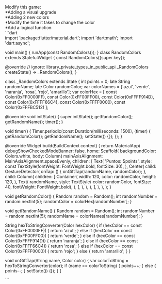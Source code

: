 Modify this game:<br>
*Adding a visual upgrade<br>
*Adding 2 new colors<br>
*Modify the time it takes to change the color<br>
*Add a logical function<br>
´´´dart<br>
import 'package:flutter/material.dart';
import 'dart:math';
import 'dart:async';
 
void main() {
  runApp(const RandomColors());
}
class RandomColors extends StatefulWidget {
  const RandomColors({super.key});
 
  @override
  // ignore: library_private_types_in_public_api
  _RandomColors createState() => _RandomColors();
}
 
class _RandomColors extends State<RandomColors> {
  int points = 0;
  late String randomName;
  late Color randomColor;
  var colorNames = ['azul', 'verde', 'naranja', 'rosa', 'rojo', 'amarillo'];
  var colorHex = [
    const Color(0xFF0000FF),
    const Color(0xFF00FF00),
    const Color(0xFFFF914D),
    const Color(0xFFFF66C4),
    const Color(0xFFFF0000),
    const Color(0xFFFBC512)
  ];
 
  @override
  void initState() {
    super.initState();
    getRandomColor();
    getRandomName();
    timer();
  }
 
  void timer() {
    Timer.periodic(const Duration(milliseconds: 1500), (timer) {
      getRandomColor();
      getRandomName();
      setState(() {});
    });
  }
 
  @override
  Widget build(BuildContext context) {
    return MaterialApp(
      debugShowCheckedModeBanner: false,
      home: Scaffold(
        backgroundColor: Colors.white,
        body: Column(
          mainAxisAlignment: MainAxisAlignment.spaceEvenly,
          children: [
            Text(
              'Puntos: $points',
              style: const TextStyle(fontWeight: FontWeight.bold, fontSize: 30),
            ),
            Center(
              child: GestureDetector(
                onTap: () {
                  onGiftTap(randomName, randomColor);
                },
                child: Column(
                  children: [
                    Container(
                      width: 120,
                      color: randomColor,
                      height: 120,
                    ),
                    Text(
                      randomName,
                      style: TextStyle(
                          color: randomColor,
                          fontSize: 40,
                          fontWeight: FontWeight.bold),
                    ),
                  ],
                ),
              ),
            ),
          ],
        ),
      ),
    );
  }
 
  void getRandomColor() {
    Random random = Random();
    int randomNumber = random.nextInt(5);
    randomColor = colorHex[randomNumber];
  }
 
  void getRandomName() {
    Random random = Random();
    int randomNumber = random.nextInt(5);
    randomName = colorNames[randomNumber];
  }
 
  String hexToStringConverter(Color hexColor) {
    if (hexColor == const Color(0xFF0000FF)) {
      return 'azul';
    } else if (hexColor == const Color(0xFF00FF00)) {
      return 'verde';
    } else if (hexColor == const Color(0xFFFF914D)) {
      return 'naranja';
    } else if (hexColor == const Color(0xFFFF66C4)) {
      return 'rosa';
    } else if (hexColor == const Color(0xFFFF0000)) {
      return 'rojo';
    } else {
      return 'amarillo';
    }
  }
 
  void onGiftTap(String name, Color color) {
    var colorToString = hexToStringConverter(color);
    if (name == colorToString) {
      points++;
    } else {
      points--;
    }
    setState(() {});
  }
}

´´´
